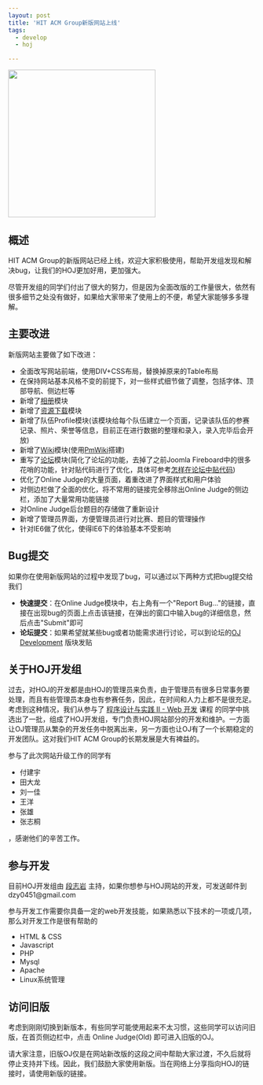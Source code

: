 ```yaml
---
layout: post
title: 'HIT ACM Group新版网站上线'
tags:
  - develop
  - hoj

---
```


<a href="http://www.pureweber.com/wp-content/uploads/2011/09/construction.png"><img src="http://www.pureweber.com/wp-content/uploads/2011/09/construction.png" alt="" title="construction" width="300" height="300" class="alignright size-full wp-image-1177" /></a><h2>概述</h2>
HIT ACM Group的新版网站已经上线，欢迎大家积极使用，帮助开发组发现和解决bug，让我们的HOJ更加好用，更加强大。

尽管开发组的同学们付出了很大的努力，但是因为全面改版的工作量很大，依然有很多细节之处没有做好，如果给大家带来了使用上的不便，希望大家能够多多理解。
<h2>主要改进</h2>
新版网站主要做了如下改进：
<ul>
	<li>全面改写网站前端，使用DIV+CSS布局，替换掉原来的Table布局</li>
	<li>在保持网站基本风格不变的前提下，对一些样式细节做了调整，包括字体、顶部导航、侧边栏等</li>
	<li>新增了<a title="Album (相册)" href="http://acm.hit.edu.cn/hit-acm-group/album">相册</a>模块</li>
	<li>新增了<a title="Downloads" href="http://acm.hit.edu.cn/downloads">资源下载</a>模块</li>
	<li>新增了队伍Profile模块(该模块给每个队伍建立一个页面，记录该队伍的参赛记录、照片、荣誉等信息，目前正在进行数据的整理和录入，录入完毕后会开放)</li>
	<li>新增了<a title="HIT ACM Group Wiki" href="http://acm.hit.edu.cn/wiki" target="_blank">Wiki</a>模块(使用<a title="PmWiki" href="http://www.pmwiki.org/" target="_blank">PmWiki</a>搭建)</li>
	<li>重写了<a title="HIT ACM Group Forum" href="http://acm.hit.edu.cn/hoj/forum/boards" target="_blank">论坛</a>模块(简化了论坛的功能，去掉了之前Joomla Fireboard中的很多花哨的功能，针对贴代码进行了优化，具体可参考<a href="http://acm.hit.edu.cn/wiki/index.php/Manual/HowToEnterCodeBlocksInForum" target="_blank">怎样在论坛中贴代码</a>)</li>
	<li>优化了Online Judge的大量页面，着重改进了界面样式和用户体验</li>
	<li>对侧边栏做了全面的优化，将不常用的链接完全移除出Online Judge的侧边栏，添加了大量常用功能链接</li>
	<li>对Online Judge后台题目的存储做了重新设计</li>
	<li>新增了管理员界面，方便管理员进行对比赛、题目的管理操作</li>
	<li>针对IE6做了优化，使得IE6下的体验基本不受影响</li>
</ul>
<h2>Bug提交</h2>
如果你在使用新版网站的过程中发现了bug，可以通过以下两种方式把bug提交给我们
<ul>
	<li><strong>快速提交</strong>：在Online Judge模块中，右上角有一个"Report Bug..."的链接，直接在出现bug的页面上点击该链接，在弹出的窗口中输入bug的详细信息，然后点击"Submit"即可</li>
	<li><strong>论坛提交</strong>：如果希望就某些bug或者功能需求进行讨论，可以到论坛的<a href="http://acm.hit.edu.cn/hoj/forum/board?id=23" target="_blank">OJ Development</a> 版块发贴</li>
</ul>
<h2>关于HOJ开发组</h2>
过去，对HOJ的开发都是由HOJ的管理员来负责，由于管理员有很多日常事务要处理，而且有些管理员本身也有参赛任务，因此，在时间和人力上都不是很充足。考虑到这种情况，我们从参与了 <a title="程序设计与实践 II - Web 开发" href="http://www.pureweber.com/about/" target="_blank">程序设计与实践 II - Web 开发</a> 课程 的同学中挑选出了一批，组成了HOJ开发组，专门负责HOJ网站部分的开发和维护。一方面让OJ管理员从繁杂的开发任务中脱离出来，另一方面也让OJ有了一个长期稳定的开发团队。这对我们HIT ACM Group的长期发展是大有裨益的。

参与了此次网站升级工作的同学有
<ul>
	<li>付建宇</li>
	<li>田大龙</li>
	<li>刘一佳</li>
	<li>王洋</li>
	<li>张雄</li>
	<li>张志桐</li>
</ul>
，感谢他们的辛苦工作。
<h2>参与开发</h2>
目前HOJ开发组由 <a title="吞吴" href="http://www.zhiyan.info" target="_blank">段志岩</a> 主持，如果你想参与HOJ网站的开发，可发送邮件到 dzy0451@gmail.com

参与开发工作需要你具备一定的web开发技能，如果熟悉以下技术的一项或几项，那么对开发工作是很有帮助的
<ul>
	<li>HTML &amp; CSS</li>
	<li>Javascript</li>
	<li>PHP</li>
	<li>Mysql</li>
	<li>Apache</li>
	<li>Linux系统管理</li>
</ul>
<h2>访问旧版</h2>
考虑到刚刚切换到新版本，有些同学可能使用起来不太习惯，这些同学可以访问旧版，在首页侧边栏中，点击 Online Judge(Old) 即可进入旧版的OJ。

请大家注意，旧版OJ仅是在网站新改版的这段之间中帮助大家过渡，不久后就将停止支持并下线。因此，我们鼓励大家使用新版。当在网络上分享指向HOJ的链接时，请使用新版的链接。
